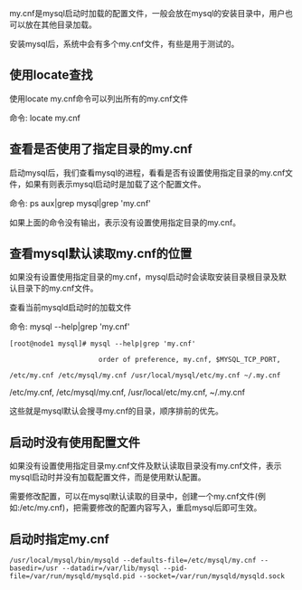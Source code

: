 my.cnf是mysql启动时加载的配置文件，一般会放在mysql的安装目录中，用户也可以放在其他目录加载。

安装mysql后，系统中会有多个my.cnf文件，有些是用于测试的。

## 使用locate查找
使用locate my.cnf命令可以列出所有的my.cnf文件

命令: locate my.cnf

## 查看是否使用了指定目录的my.cnf
启动mysql后，我们查看mysql的进程，看看是否有设置使用指定目录的my.cnf文件，如果有则表示mysql启动时是加载了这个配置文件。

命令: ps aux|grep mysql|grep 'my.cnf'

如果上面的命令没有输出，表示没有设置使用指定目录的my.cnf。

## 查看mysql默认读取my.cnf的位置
如果没有设置使用指定目录的my.cnf，mysql启动时会读取安装目录根目录及默认目录下的my.cnf文件。

查看当前mysqld启动时的加载文件

命令: mysql --help|grep 'my.cnf'

```
[root@node1 mysql]# mysql --help|grep 'my.cnf'

                      order of preference, my.cnf, $MYSQL_TCP_PORT,

/etc/my.cnf /etc/mysql/my.cnf /usr/local/mysql/etc/my.cnf ~/.my.cnf 
```

/etc/my.cnf, /etc/mysql/my.cnf, /usr/local/etc/my.cnf, ~/.my.cnf 

这些就是mysql默认会搜寻my.cnf的目录，顺序排前的优先。


## 启动时没有使用配置文件
如果没有设置使用指定目录my.cnf文件及默认读取目录没有my.cnf文件，表示mysql启动时并没有加载配置文件，而是使用默认配置。

需要修改配置，可以在mysql默认读取的目录中，创建一个my.cnf文件(例如:/etc/my.cnf)，把需要修改的配置内容写入，重启mysql后即可生效。

## 启动时指定my.cnf
```
/usr/local/mysql/bin/mysqld --defaults-file=/etc/mysql/my.cnf --basedir=/usr --datadir=/var/lib/mysql --pid-file=/var/run/mysqld/mysqld.pid --socket=/var/run/mysqld/mysqld.sock
```
